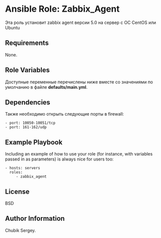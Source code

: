 Ansible Role: Zabbix_Agent
=========

Эта роль установит zabbix agent версии 5.0 на сервер с ОС CentOS или Ubuntu

Requirements
------------

None.

Role Variables
--------------

Доступные переменные перечислены ниже вместе со значениями по умолчанию в файле **defaults/main.yml**.

Dependencies
------------

Также необходимо открыть следующие порты в firewall:
```
- port: 10050-10051/tcp
- port: 161-162/udp
```

Example Playbook
----------------

Including an example of how to use your role (for instance, with variables passed in as parameters) is always nice for users too:

    - hosts: servers
      roles:
         - zabbix_agent

License
-------

BSD

Author Information
------------------

Chubik Sergey.
